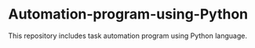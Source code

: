 # Automation-program-using-Python

This repository includes task automation program using Python language.
